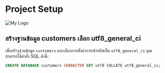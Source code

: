 # Project Setup

![My Logo]([https://blogger.googleusercontent.com/img/b/R29vZ2xl/AVvXsEjZrGqPl9HZLGoLLj7k6_hYl5PoPJ88ezuwnLjZS_icyA12mkpsqp6Yx9f0m_0qEXvLWVBazrCg3EWi5vNBcnTiJ6UsWhYVLasM2n9yIoTRYv0ETHQzDPRnAUezNfiTbwFQ_gWFq6ymld7iao7zOJQv61rcta_tu8D765nVgJzjVpIaeHepGuY9v2qn/w74-h74-p-k-no-nu/pumba.jpg](https://cdn.allfamous.org/people/headshots/pumba-caracal-hq5d-1644288306534-allfamous.org.jpg))

## สร้างฐานข้อมูล customers เลือก utf8_general_ci

เพื่อสร้างฐานข้อมูล `customers` และเลือกการตั้งค่าการเข้ารหัสเป็น `utf8_general_ci` คุณสามารถใช้คำสั่ง SQL ดังนี้:

```sql
CREATE DATABASE customers CHARACTER SET utf8 COLLATE utf8_general_ci;
